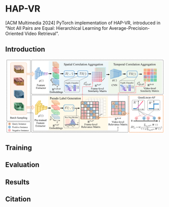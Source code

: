 # HAP-VR
[ACM Multimedia 2024] PyTorch implementation of HAP-VR, introduced in "Not All Pairs are Equal: Hierarchical Learning for Average-Precision-Oriented Video Retrieval".



## Introduction

![assets/pipeline.png](.\assets\pipeline.png)

## Training



## Evaluation



## Results



## Citation
